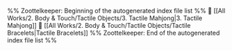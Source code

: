 %% Zoottelkeeper: Beginning of the autogenerated index file list  %%
📄 [[All Works/2. Body & Touch/Tactile Objects/3. Tactile Mahjong|3. Tactile Mahjong]]
📄 [[All Works/2. Body & Touch/Tactile Objects/Tactile Bracelets|Tactile Bracelets]]
%% Zoottelkeeper: End of the autogenerated index file list  %%
